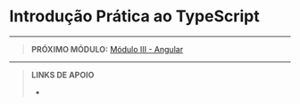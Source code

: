 # Introdução Prática ao TypeScript





---

> **PRÓXIMO MÓDULO:** [Módulo III - Angular](/modulos/modulo_III-angular)

---

> **LINKS DE APOIO**
>
> - []()

